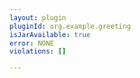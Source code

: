 ```yaml
---
layout: plugin
pluginId: org.example.greeting
isJarAvailable: true
error: NONE
violations: []

---
```

